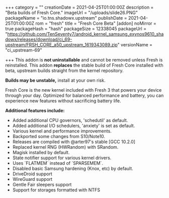 +++
category = ""
creationDate = 2021-04-25T01:00:00Z
description = "Beta builds of Fresh Core."
imageUrl = "/uploads/slide26.PNG"
packageName = "io.tns.shadowx.upstream"
publishDate = 2021-04-25T01:00:00Z
rom = "fresh"
title = "Fresh Core Beta"
[addon]
noMirror = true
packageHash = "hash"
packageSize = 12338045
packageUrl = "https://github.com/TenSeventy7/android_kernel_samsung_exynos9610_shadowx/releases/download/ci_69-upstream/FRSH_CORE_a50_upstream_1619343089.zip"
versionName = "ci_upstream-69"

+++
This addon is **not uninstallable** and cannot be removed unless Fresh is reinstalled. This addon **replaces** the stable build of Fresh Core installed with beta, upstream builds straight from the kernel repository.

**Builds may be unstable,** install at your own risk.

Fresh Core is the new kernel included with Fresh 3 that powers your device through your day. Optimized for balanced performance and battery, you can experience new features without sacrificing battery life.

**Additional features include:**

* Added additional CPU governors, 'schedutil' as default.
* Added additional I/O schedulers, 'anxiety' is set as default.
* Various kernel and performance improvements.
* Backported some changes from S10/Note10.
* Releases are compiled with @arter97's stable \[GCC 10.2.0\]
* Replaced kernel RNG (HWRandom) with SRandom.
* Magisk installed by default.
* State notifier support for various kernel drivers.
* Uses \`FLATMEM\` instead of \`SPARSEMEM\`.
* Disabled basic Samsung hardening (Knox, etc) by default.
* DriveDroid support
* WireGuard support
* Gentle Fair sleepers support
* Support for storages formatted with NTFS